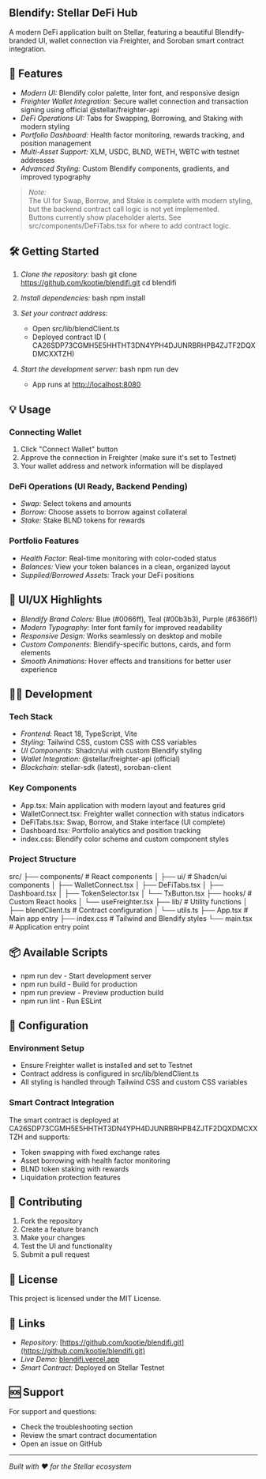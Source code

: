 ## Blendify: Stellar DeFi Hub

A modern DeFi application built on Stellar, featuring a beautiful Blendify-branded UI, wallet connection via Freighter, and Soroban smart contract integration.

## 🚀 Features

- *Modern UI:* Blendify color palette, Inter font, and responsive design
- *Freighter Wallet Integration:* Secure wallet connection and transaction signing using official @stellar/freighter-api
- *DeFi Operations UI:* Tabs for Swapping, Borrowing, and Staking with modern styling
- *Portfolio Dashboard:* Health factor monitoring, rewards tracking, and position management
- *Multi-Asset Support:* XLM, USDC, BLND, WETH, WBTC with testnet addresses
- *Advanced Styling:* Custom Blendify components, gradients, and improved typography

> *Note:*  
> The UI for Swap, Borrow, and Stake is complete with modern styling, but the backend contract call logic is not yet implemented.  
> Buttons currently show placeholder alerts. See src/components/DeFiTabs.tsx for where to add contract logic.

## 🛠 Getting Started

1. *Clone the repository:*
   bash
   git clone https://github.com/kootie/blendifi.git
   cd blendifi
   

2. *Install dependencies:*
   bash
   npm install
   

3. *Set your contract address:*
   - Open src/lib/blendClient.ts
   - Deployed contract ID ( CA26SDP73CGMH5E5HHTHT3DN4YPH4DJUNRBRHPB4ZJTF2DQXDMCXXTZH)

4. *Start the development server:*
   bash
   npm run dev
   
   - App runs at [http://localhost:8080](http://localhost:8080)

## 💡 Usage

### Connecting Wallet
1. Click "Connect Wallet" button
2. Approve the connection in Freighter (make sure it's set to Testnet)
3. Your wallet address and network information will be displayed

### DeFi Operations (UI Ready, Backend Pending)
- *Swap:* Select tokens and amounts 
- *Borrow:* Choose assets to borrow against collateral 
- *Stake:* Stake BLND tokens for rewards 

### Portfolio Features
- *Health Factor:* Real-time monitoring with color-coded status
- *Balances:* View your token balances in a clean, organized layout
- *Supplied/Borrowed Assets:* Track your DeFi positions

## 🎨 UI/UX Highlights

- *Blendify Brand Colors:* Blue (#0066ff), Teal (#00b3b3), Purple (#6366f1)
- *Modern Typography:* Inter font family for improved readability
- *Responsive Design:* Works seamlessly on desktop and mobile
- *Custom Components:* Blendify-specific buttons, cards, and form elements
- *Smooth Animations:* Hover effects and transitions for better user experience

## 🧑‍💻 Development

### Tech Stack
- *Frontend:* React 18, TypeScript, Vite
- *Styling:* Tailwind CSS, custom CSS with CSS variables
- *UI Components:* Shadcn/ui with custom Blendify styling
- *Wallet Integration:* @stellar/freighter-api (official)
- *Blockchain:* stellar-sdk (latest), soroban-client

### Key Components
- App.tsx: Main application with modern layout and features grid
- WalletConnect.tsx: Freighter wallet connection with status indicators
- DeFiTabs.tsx: Swap, Borrow, and Stake interface (UI complete)
- Dashboard.tsx: Portfolio analytics and position tracking
- index.css: Blendify color scheme and custom component styles

### Project Structure

src/
├── components/          # React components
│   ├── ui/             # Shadcn/ui components
│   ├── WalletConnect.tsx
│   ├── DeFiTabs.tsx
│   ├── Dashboard.tsx
│   ├── TokenSelector.tsx
│   └── TxButton.tsx
├── hooks/              # Custom React hooks
│   └── useFreighter.tsx
├── lib/                # Utility functions
│   ├── blendClient.ts  # Contract configuration
│   └── utils.ts
├── App.tsx             # Main app entry
├── index.css           # Tailwind and Blendify styles
└── main.tsx           # Application entry point


## 📦 Available Scripts

- npm run dev - Start development server
- npm run build - Build for production
- npm run preview - Preview production build
- npm run lint - Run ESLint

## 🔧 Configuration

### Environment Setup
- Ensure Freighter wallet is installed and set to Testnet
- Contract address is configured in src/lib/blendClient.ts
- All styling is handled through Tailwind CSS and custom CSS variables

### Smart Contract Integration
The smart contract is deployed at CA26SDP73CGMH5E5HHTHT3DN4YPH4DJUNRBRHPB4ZJTF2DQXDMCXXTZH and supports:
- Token swapping with fixed exchange rates
- Asset borrowing with health factor monitoring
- BLND token staking with rewards
- Liquidation protection features

## 🤝 Contributing

1. Fork the repository
2. Create a feature branch
3. Make your changes
4. Test the UI and functionality
5. Submit a pull request

## 📄 License

This project is licensed under the MIT License.

## 🔗 Links

- *Repository:* [https://github.com/kootie/blendifi.git](https://github.com/kootie/blendifi.git)
- *Live Demo:* [blendifi.vercel.app](https://blendifi.vercel.app)
- *Smart Contract:* Deployed on Stellar Testnet

## 🆘 Support

For support and questions:
- Check the troubleshooting section
- Review the smart contract documentation
- Open an issue on GitHub

---

*Built with ❤ for the Stellar ecosystem*
